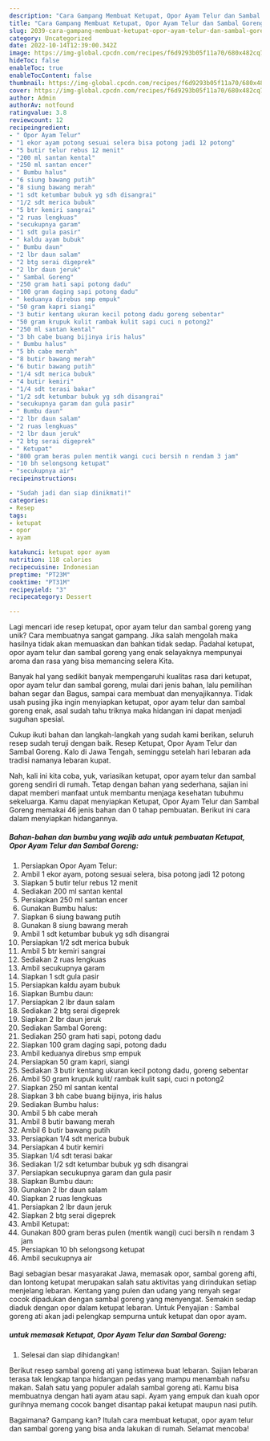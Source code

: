 ```yaml
---
description: "Cara Gampang Membuat Ketupat, Opor Ayam Telur dan Sambal Goreng yang Lezat"
title: "Cara Gampang Membuat Ketupat, Opor Ayam Telur dan Sambal Goreng yang Lezat"
slug: 2039-cara-gampang-membuat-ketupat-opor-ayam-telur-dan-sambal-goreng-yang-lezat
category: Uncategorized
date: 2022-10-14T12:39:00.342Z
image: https://img-global.cpcdn.com/recipes/f6d9293b05f11a70/680x482cq70/ketupat-opor-ayam-telur-dan-sambal-goreng-foto-resep-utama.jpg
hideToc: false
enableToc: true
enableTocContent: false
thumbnail: https://img-global.cpcdn.com/recipes/f6d9293b05f11a70/680x482cq70/ketupat-opor-ayam-telur-dan-sambal-goreng-foto-resep-utama.jpg
cover: https://img-global.cpcdn.com/recipes/f6d9293b05f11a70/680x482cq70/ketupat-opor-ayam-telur-dan-sambal-goreng-foto-resep-utama.jpg
author: Admin
authorAv: notfound
ratingvalue: 3.8
reviewcount: 12
recipeingredient:
- " Opor Ayam Telur"
- "1 ekor ayam potong sesuai selera bisa potong jadi 12 potong"
- "5 butir telur rebus 12 menit"
- "200 ml santan kental"
- "250 ml santan encer"
- " Bumbu halus"
- "6 siung bawang putih"
- "8 siung bawang merah"
- "1 sdt ketumbar bubuk yg sdh disangrai"
- "1/2 sdt merica bubuk"
- "5 btr kemiri sangrai"
- "2 ruas lengkuas"
- "secukupnya garam"
- "1 sdt gula pasir"
- " kaldu ayam bubuk"
- " Bumbu daun"
- "2 lbr daun salam"
- "2 btg serai digeprek"
- "2 lbr daun jeruk"
- " Sambal Goreng"
- "250 gram hati sapi potong dadu"
- "100 gram daging sapi potong dadu"
- " keduanya direbus smp empuk"
- "50 gram kapri siangi"
- "3 butir kentang ukuran kecil potong dadu goreng sebentar"
- "50 gram krupuk kulit rambak kulit sapi cuci n potong2"
- "250 ml santan kental"
- "3 bh cabe buang bijinya iris halus"
- " Bumbu halus"
- "5 bh cabe merah"
- "8 butir bawang merah"
- "6 butir bawang putih"
- "1/4 sdt merica bubuk"
- "4 butir kemiri"
- "1/4 sdt terasi bakar"
- "1/2 sdt ketumbar bubuk yg sdh disangrai"
- "secukupnya garam dan gula pasir"
- " Bumbu daun"
- "2 lbr daun salam"
- "2 ruas lengkuas"
- "2 lbr daun jeruk"
- "2 btg serai digeprek"
- " Ketupat"
- "800 gram beras pulen mentik wangi cuci bersih n rendam 3 jam"
- "10 bh selongsong ketupat"
- "secukupnya air"
recipeinstructions:

- "Sudah jadi dan siap dinikmati!"
categories:
- Resep
tags:
- ketupat
- opor
- ayam

katakunci: ketupat opor ayam 
nutrition: 118 calories
recipecuisine: Indonesian
preptime: "PT23M"
cooktime: "PT31M"
recipeyield: "3"
recipecategory: Dessert

---
```





Lagi mencari ide resep ketupat, opor ayam telur dan sambal goreng yang unik? Cara membuatnya sangat gampang. Jika salah mengolah maka hasilnya tidak akan memuaskan dan bahkan tidak sedap. Padahal ketupat, opor ayam telur dan sambal goreng yang enak selayaknya mempunyai aroma dan rasa yang bisa memancing selera Kita.





Banyak hal yang sedikit banyak mempengaruhi kualitas rasa dari ketupat, opor ayam telur dan sambal goreng, mulai dari jenis bahan, lalu pemilihan bahan segar dan Bagus, sampai cara membuat dan menyajikannya. Tidak usah pusing jika ingin menyiapkan ketupat, opor ayam telur dan sambal goreng enak,      asal sudah tahu triknya maka hidangan ini dapat menjadi suguhan spesial.














Cukup ikuti bahan dan langkah-langkah yang sudah kami berikan, seluruh resep sudah teruji dengan baik. Resep Ketupat, Opor Ayam Telur dan Sambal Goreng. Kalo di Jawa Tengah, seminggu setelah hari lebaran ada tradisi namanya lebaran kupat.






Nah, kali ini kita coba, yuk, variasikan ketupat, opor ayam telur dan sambal goreng sendiri di rumah. Tetap dengan bahan yang sederhana, sajian ini dapat memberi manfaat untuk membantu menjaga kesehatan tubuhmu sekeluarga. Kamu dapat menyiapkan Ketupat, Opor Ayam Telur dan Sambal Goreng memakai 46 jenis bahan dan 0 tahap pembuatan. Berikut ini cara dalam menyiapkan hidangannya.

<!--inarticleads1-->

##### Bahan-bahan dan bumbu yang wajib ada untuk pembuatan Ketupat, Opor Ayam Telur dan Sambal Goreng:

1. Persiapkan  Opor Ayam Telur:
1. Ambil 1 ekor ayam, potong sesuai selera, bisa potong jadi 12 potong
1. Siapkan 5 butir telur rebus 12 menit
1. Sediakan 200 ml santan kental
1. Persiapkan 250 ml santan encer
1. Gunakan  Bumbu halus:
1. Siapkan 6 siung bawang putih
1. Gunakan 8 siung bawang merah
1. Ambil 1 sdt ketumbar bubuk yg sdh disangrai
1. Persiapkan 1/2 sdt merica bubuk
1. Ambil 5 btr kemiri sangrai
1. Sediakan 2 ruas lengkuas
1. Ambil secukupnya garam
1. Siapkan 1 sdt gula pasir
1. Persiapkan  kaldu ayam bubuk
1. Siapkan  Bumbu daun:
1. Persiapkan 2 lbr daun salam
1. Sediakan 2 btg serai digeprek
1. Siapkan 2 lbr daun jeruk
1. Sediakan  Sambal Goreng:
1. Sediakan 250 gram hati sapi, potong dadu
1. Siapkan 100 gram daging sapi, potong dadu
1. Ambil  keduanya direbus smp empuk
1. Persiapkan 50 gram kapri, siangi
1. Sediakan 3 butir kentang ukuran kecil potong dadu, goreng sebentar
1. Ambil 50 gram krupuk kulit/ rambak kulit sapi, cuci n potong2
1. Siapkan 250 ml santan kental
1. Siapkan 3 bh cabe buang bijinya, iris halus
1. Sediakan  Bumbu halus:
1. Ambil 5 bh cabe merah
1. Ambil 8 butir bawang merah
1. Ambil 6 butir bawang putih
1. Persiapkan 1/4 sdt merica bubuk
1. Persiapkan 4 butir kemiri
1. Siapkan 1/4 sdt terasi bakar
1. Sediakan 1/2 sdt ketumbar bubuk yg sdh disangrai
1. Persiapkan secukupnya garam dan gula pasir
1. Siapkan  Bumbu daun:
1. Gunakan 2 lbr daun salam
1. Siapkan 2 ruas lengkuas
1. Persiapkan 2 lbr daun jeruk
1. Siapkan 2 btg serai digeprek
1. Ambil  Ketupat:
1. Gunakan 800 gram beras pulen (mentik wangi) cuci bersih n rendam 3 jam
1. Persiapkan 10 bh selongsong ketupat
1. Ambil secukupnya air


Bagi sebagian besar masyarakat Jawa, memasak opor, sambal goreng afti, dan lontong ketupat merupakan salah satu aktivitas yang dirindukan setiap menjelang lebaran. Kentang yang pulen dan udang yang renyah segar cocok dipadukan dengan sambal goreng yang menyengat. Semakin sedap diaduk dengan opor dalam ketupat lebaran. Untuk Penyajian : Sambal goreng ati akan jadi pelengkap sempurna untuk ketupat dan opor ayam. 

<!--inarticleads2-->

#####  untuk memasak Ketupat, Opor Ayam Telur dan Sambal Goreng:


1. Selesai dan siap dihidangkan!

Berikut resep sambal goreng ati yang istimewa buat lebaran. Sajian lebaran terasa tak lengkap tanpa hidangan pedas yang mampu menambah nafsu makan. Salah satu yang populer adalah sambal goreng ati. Kamu bisa membuatnya dengan hati ayam atau sapi. Ayam yang empuk dan kuah opor gurihnya memang cocok banget disantap pakai ketupat maupun nasi putih. 

Bagaimana? Gampang kan? Itulah cara membuat ketupat, opor ayam telur dan sambal goreng yang bisa anda lakukan di rumah. Selamat mencoba!
